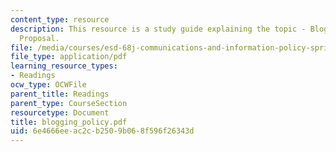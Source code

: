 ```yaml
---
content_type: resource
description: This resource is a study guide explaining the topic - Blogging Policy
  Proposal.
file: /media/courses/esd-68j-communications-and-information-policy-spring-2006/6e4666eeac2cb2509b068f596f26343d_blogging_policy.pdf
file_type: application/pdf
learning_resource_types:
- Readings
ocw_type: OCWFile
parent_title: Readings
parent_type: CourseSection
resourcetype: Document
title: blogging_policy.pdf
uid: 6e4666ee-ac2c-b250-9b06-8f596f26343d
---
```

